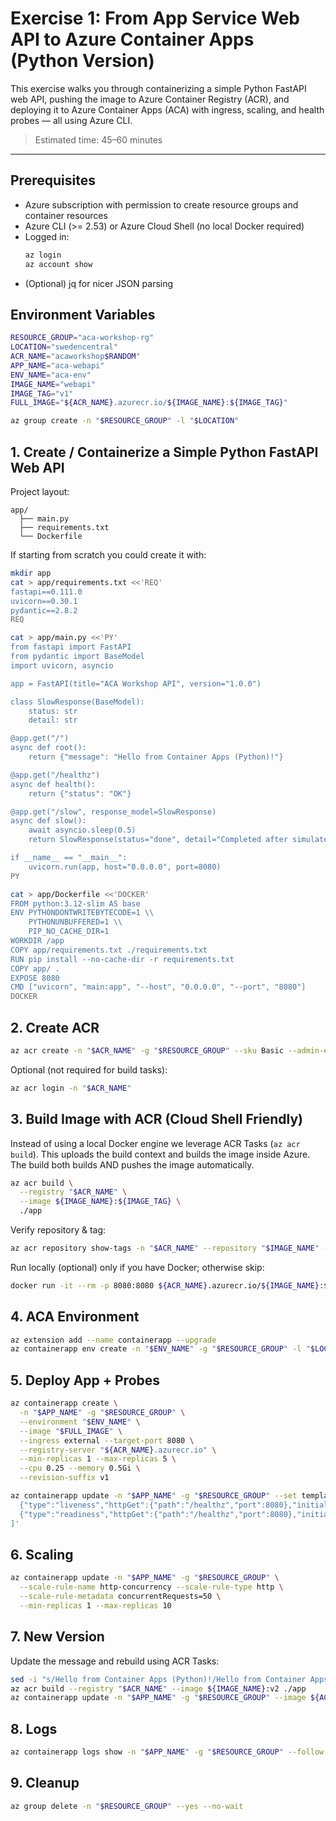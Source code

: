# Exercise 1: From App Service Web API to Azure Container Apps (Python Version)

This exercise walks you through containerizing a simple Python FastAPI web API, pushing the image to Azure Container Registry (ACR), and deploying it to Azure Container Apps (ACA) with ingress, scaling, and health probes — all using Azure CLI.

> Estimated time: 45–60 minutes

---

## Prerequisites

- Azure subscription with permission to create resource groups and container resources
- Azure CLI (>= 2.53) or Azure Cloud Shell (no local Docker required)
- Logged in:
  ```bash
  az login
  az account show
  ```
- (Optional) jq for nicer JSON parsing

## Environment Variables
```bash
RESOURCE_GROUP="aca-workshop-rg"
LOCATION="swedencentral"
ACR_NAME="acaworkshop$RANDOM"
APP_NAME="aca-webapi"
ENV_NAME="aca-env"
IMAGE_NAME="webapi"
IMAGE_TAG="v1"
FULL_IMAGE="${ACR_NAME}.azurecr.io/${IMAGE_NAME}:${IMAGE_TAG}"
```
```bash
az group create -n "$RESOURCE_GROUP" -l "$LOCATION"
```

## 1. Create / Containerize a Simple Python FastAPI Web API
Project layout:
```
app/
  ├── main.py
  ├── requirements.txt
  └── Dockerfile
```

If starting from scratch you could create it with:
```bash
mkdir app
cat > app/requirements.txt <<'REQ'
fastapi==0.111.0
uvicorn==0.30.1
pydantic==2.8.2
REQ

cat > app/main.py <<'PY'
from fastapi import FastAPI
from pydantic import BaseModel
import uvicorn, asyncio

app = FastAPI(title="ACA Workshop API", version="1.0.0")

class SlowResponse(BaseModel):
    status: str
    detail: str

@app.get("/")
async def root():
    return {"message": "Hello from Container Apps (Python)!"}

@app.get("/healthz")
async def health():
    return {"status": "OK"}

@app.get("/slow", response_model=SlowResponse)
async def slow():
    await asyncio.sleep(0.5)
    return SlowResponse(status="done", detail="Completed after simulated delay")

if __name__ == "__main__":
    uvicorn.run(app, host="0.0.0.0", port=8080)
PY

cat > app/Dockerfile <<'DOCKER'
FROM python:3.12-slim AS base
ENV PYTHONDONTWRITEBYTECODE=1 \\
    PYTHONUNBUFFERED=1 \\
    PIP_NO_CACHE_DIR=1
WORKDIR /app
COPY app/requirements.txt ./requirements.txt
RUN pip install --no-cache-dir -r requirements.txt
COPY app/ .
EXPOSE 8080
CMD ["uvicorn", "main:app", "--host", "0.0.0.0", "--port", "8080"]
DOCKER
```

## 2. Create ACR
```bash
az acr create -n "$ACR_NAME" -g "$RESOURCE_GROUP" --sku Basic --admin-enabled false
```
Optional (not required for build tasks):
```bash
az acr login -n "$ACR_NAME"
```
## 3. Build Image with ACR (Cloud Shell Friendly)
Instead of using a local Docker engine we leverage ACR Tasks (`az acr build`). This uploads the build context and builds the image inside Azure. The build both builds AND pushes the image automatically.

```bash
az acr build \
  --registry "$ACR_NAME" \
  --image ${IMAGE_NAME}:${IMAGE_TAG} \
  ./app
```

Verify repository & tag:
```bash
az acr repository show-tags -n "$ACR_NAME" --repository "$IMAGE_NAME" -o table
```
Run locally (optional) only if you have Docker; otherwise skip:
```bash
docker run -it --rm -p 8080:8080 ${ACR_NAME}.azurecr.io/${IMAGE_NAME}:${IMAGE_TAG}
```
## 4. ACA Environment
```bash
az extension add --name containerapp --upgrade
az containerapp env create -n "$ENV_NAME" -g "$RESOURCE_GROUP" -l "$LOCATION"
```
## 5. Deploy App + Probes
```bash
az containerapp create \
  -n "$APP_NAME" -g "$RESOURCE_GROUP" \
  --environment "$ENV_NAME" \
  --image "$FULL_IMAGE" \
  --ingress external --target-port 8080 \
  --registry-server "${ACR_NAME}.azurecr.io" \
  --min-replicas 1 --max-replicas 5 \
  --cpu 0.25 --memory 0.5Gi \
  --revision-suffix v1
```
```bash
az containerapp update -n "$APP_NAME" -g "$RESOURCE_GROUP" --set template.containers[0].probes='[
  {"type":"liveness","httpGet":{"path":"/healthz","port":8080},"initialDelaySeconds":5,"periodSeconds":10},
  {"type":"readiness","httpGet":{"path":"/healthz","port":8080},"initialDelaySeconds":2,"periodSeconds":5}
]'
```
## 6. Scaling
```bash
az containerapp update -n "$APP_NAME" -g "$RESOURCE_GROUP" \
  --scale-rule-name http-concurrency --scale-rule-type http \
  --scale-rule-metadata concurrentRequests=50 \
  --min-replicas 1 --max-replicas 10
```
## 7. New Version
Update the message and rebuild using ACR Tasks:
```bash
sed -i "s/Hello from Container Apps (Python)!/Hello from Container Apps (Python) v2!/" app/main.py
az acr build --registry "$ACR_NAME" --image ${IMAGE_NAME}:v2 ./app
az containerapp update -n "$APP_NAME" -g "$RESOURCE_GROUP" --image ${ACR_NAME}.azurecr.io/${IMAGE_NAME}:v2 --revision-suffix v2
```
## 8. Logs
```bash
az containerapp logs show -n "$APP_NAME" -g "$RESOURCE_GROUP" --follow
```
## 9. Cleanup
```bash
az group delete -n "$RESOURCE_GROUP" --yes --no-wait
```
<!-- END ORIGINAL CONTENT -->
